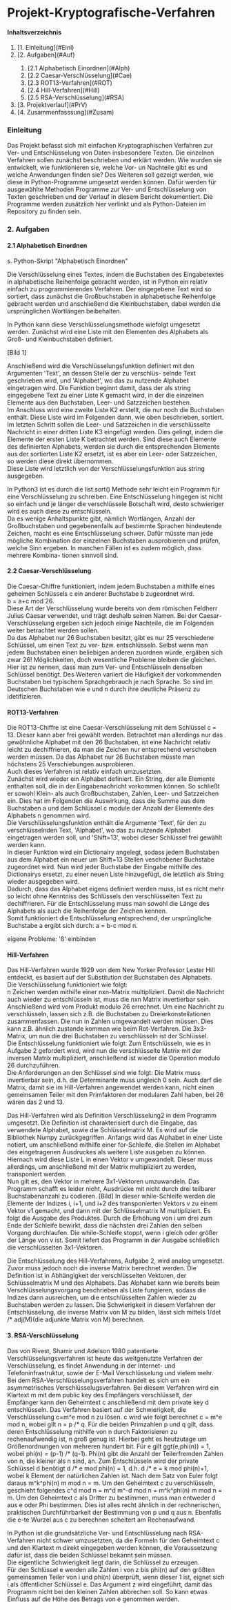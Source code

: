 # Projekt-Kryptografische-Verfahren

#### **Inhaltsverzeichnis**
<ol>
  <li>[1. Einleitung](#Einl)</li>
  <li>[2. Aufgaben](#Auf)</li>
  <ol>
    <li>[2.1 Alphabetisch Einordnen](#Alph)</li>
    <li>[2.2 Caesar-Verschlüsselung](#Cae)</li>
    <li>[2.3 ROT13-Verfahren](#ROT)</li>
    <li>[2.4 Hill-Verfahren](#Hill)</li>
    <li>[2.5 RSA-Verschlüsselung](#RSA)</li>
  </ol>
  <li>[3. Projektverlauf](#PrV)</li>
  <li>[4. Zusammenfasssung](#Zusam)</li>
 </ol>

### Einleitung<a name="Einl"></a>

Das Projekt befasst sich mit einfachen Kryptographischen Verfahren zur Ver- und Entschlüsselung von Daten insbesondere Texten. Die einzelnen Verfahren sollen zunächst beschrieben und erklärt werden. Wie wurden sie entwickelt, wie funktionieren sie, welche Vor- un Nachteile gibt es und welche Anwendungen finden sie?
Des Weiteren soll gezeigt werden, wie diese in Python-Programme umgesetzt werden können. Dafür werden für ausgewählte Methoden Programme zur Ver- und Entschlüsselung von Texten geschrieben und der Verlauf in diesem Bericht dokumentiert. Die Programme werden zusätzlich hier verlinkt und als Python-Dateien im Repository zu finden sein. 


### 2. Aufgaben<a name="Auf"></a>

#### 2.1 Alphabetisch Einordnen<a name="Aph"></a>

s. Python-Skript "Alphabetisch Einordnen"

Die Verschlüsselung eines Textes, indem die Buchstaben des Eingabetextes in alphabetische Reihenfolge gebracht werden, ist
in Python ein relativ einfach zu programmierendes Verfahren. Der eingegebene Text wird so sortiert, dass zunächst die 
Großbuchstaben in alphabetische Reihenfolge gebracht werden und anschließend die Kleinbuchstaben, dabei werden die
ursprünglichen Wortlängen beibehalten.<br />

In Python kann diese Verschlüsselungsmethode wiefolgt umgesetzt werden. Zunächst wird eine Liste mit den Elementen des
Alphabets als Groß- und Kleinbuchstaben definiert.<br>

[Bild 1] <br />

Anschließend wird die Verschlüsselungsfunktion definiert mit den Argumenten 'Text', an dessen Stelle der zu verschlüs-
selnde Text geschrieben wird, und 'Alphabet', wo das zu nutzende Alphabet eingetragen wird.
Die Funktion beginnt damit, dass der als string eingegebene Text zu einer Liste K gemacht wird, in der die einzelnen 
Elemente aus den Buchstaben, Leer- und Satzzeichen bestehen.<br>
Im Anschluss wird eine zweite Liste K2 erstellt, die nur noch die Buchstaben enthält.
Diese Liste wird im Folgenden dann, wie oben beschrieben, sortiert. Im letzten Schritt sollen die Leer- und Satzzeichen in
die verschlüsselte Nachricht in einer dritten Liste K3 eingefügt werden. Dies gelingt, indem die Elemente der ersten Liste
K betrachtet werden. Sind diese auch Elemente des definierten Alphabets, werden sie durch die entsprechenden Elemente aus
der sortierten Liste K2 ersetzt, ist es aber ein Leer- oder Satzzeichen, so werden diese direkt übernommen.<br> 
Diese Liste wird letztlich von der Verschlüsselungsfunktion aus string ausgegeben.<br />

In Python3 ist es durch die list.sort() Methode sehr leicht ein Programm für eine Verschlüsselung zu schreiben. Eine
Entschlüsselung hingegen ist nicht so einfach und je länger die verschlüssele Botschaft wird, desto schwieriger wird es 
auch diese zu entschlüsseln. <br>
Da es wenige Anhaltspunkte gibt, nämlich Wortlängen, Anzahl der Großbuchstaben und gegebenenfalls auf bestimmte Sprachen
hindeutende Zeichen, macht es eine Entschlüsselung schwer. Dafür müsste man jede mögliche Kombination der einzelnen 
Buchstaben ausprobieren und prüfen, welche Sinn ergeben. In manchen Fällen ist es zudem möglich, dass mehrere Kombina-
tionen sinnvoll sind.


#### 2.2 Caesar-Verschlüsselung<a name="Cae"></a>

Die Caesar-Chiffre funktioniert, indem jedem Buchstaben a mithilfe eines geheimen Schlüssels c ein
anderer Buchstabe b zugeordnet wird.<br />
b = a+c mod 26.<br />
Diese Art der Verschlüsselung wurde bereits von dem römischen Feldherr Julius Caesar verwendet,
und trägt deshalb seinen Namen.
Bei der Caesar-Verschlüsselung ergeben sich jedoch einige Nachteile, die im Folgenden weiter
betrachtet werden sollen.<br>
Da das Alphabet nur 26 Buchstaben besitzt, gibt es nur 25 verschiedene Schlüssel, um einen Text zu
ver- bzw. entschlüsseln.
Selbst wenn man jedem Buchstaben einen beliebigen anderen zuordnen würde, ergäben sich zwar
26! Möglichkeiten, doch wesentliche Probleme bleiben die gleichen. Hier ist zu nennen, dass man
zum Ver- und Entschlüsseln denselben Schlüssel benötigt. Des Weiteren variiert die Häufigkeit der
vorkommenden Buchstaben bei typischem Sprachgebrauch je nach Sprache. So sind im Deutschen
Buchstaben wie e und n durch ihre deutliche Präsenz zu idetifizieren.


#### ROT13-Verfahren<a name="ROT"></a>

Die ROT13-Chiffre ist eine Caesar-Verschlüsselung mit dem Schlüssel c = 13. Dieser kann aber frei gewählt werden. Betrachtet man allerdings nur das gewöhnliche Alphabet mit den 26 Buchstaben, ist eine Nachricht relativ leicht zu dechiffrieren, da man die Zeichen nur entsprechend verschoben werden müssen. Da das Alphabet nur 26 Buchstaben müsste man höchstens 25 Verschiebungen ausprobieren.
<br />
Auch dieses Verfahren ist relativ einfach umzusetzten.<br>
Zunächst wird wieder ein Alphabet definiert. Ein String, der alle Elemente enthalten soll, die in der Eingabenachricht vorkommen können. So schließt er sowohl Klein- als auch Großbuchstaben, Zahlen, Leer- und Satzzeichen ein. Dies hat im Folgenden die Auswirkung, dass die Summe aus dem Buchstaben a und dem Schlüssel c module der Anzahl der Elemente des Alphabets n genommen wird.<br>
Die Verschlüsselungsfunktion enthält die Argumente 'Text', für den zu verschlüsselnden Text, 'Alphabet', wo das zu nutzende Alphabet eingetragen werden soll, und 'Shift=13', wobei dieser Schlüssel frei gewählt werden kann.<br>
In dieser Funktion wird ein Dictionairy angelegt, sodass jedem Buchstaben aus dem Alphabet ein neuer um Shift=13 Stellen veschobener Buchstabe zugeordnet wird. Nun wird jeder Buchstabe der Eingabe mithilfe des Dictionairys ersetzt, zu einer neuen Liste hinzugefügt, die letztlich als String wieder ausgegeben wird.<br/>
Dadurch, dass das Alphabet eigens definiert werden muss, ist es nicht mehr so leicht ohne Kenntniss des Schlüssels den verschlüsselten Text zu dechiffrieren. Für die Entschlüsselung muss man sowohl die Länge des Alphabets als auch die Reihenfolge der Zeichen kennen.<br />
Somit funktioniert die Entschlüsselung entsprechend, der ursprüngliche Buchstabe a ergibt sich durch: a = b-c mod n.


eigene Probleme: 'ß' einbinden

#### Hill-Verfahren<a name="Hill"></a>

Das Hill-Verfahren wurde 1929 von dem New Yorker Professor Lester Hill entdeckt, es basiert auf der Substitution der Buchstaben des Alphabets.<br />
Die Verschlüsselung funktioniert wie folgt:<br>
n Zeichen werden mithilfe einer nxn-Matrix multipliziert. Damit die Nachricht auch wieder zu entschlüsseln ist, muss die nxn Matrix invertierbar sein. Anschließend wird vom Produkt modulo 26 errechnet. Um eine Nachricht zu verschlüsseln, lassen sich z.B. die Buchstaben zu Dreierkonstellationen zusammenfassen. Die nun in Zahlen umgewandelt werden müssen. Dies kann z.B. ähnlich zustande kommen wie beim Rot-Verfahren. Die 3x3-Matrix, um nun die drei Buchstaben zu verschlüsseln ist der Schlüssel.<br />
Die Entschlüsselung funktioniert wie folgt:
Zum Entschlüsseln, wie es in Aufgabe 2 gefordert wird, wird nun die verschlüsselte Matrix mit der inversen Matrix multipliziert, anschließend ist wieder die Operation modulo 26 durchzuführen.<br>
Die Anforderungen an den Schlüssel sind wie folgt:
Die Matrix muss invertierbar sein, d.h. die Determinante muss ungleich 0 sein. Auch darf die Matrix, damit sie im Hill-Verfahren angewendet werden kann, nicht einen gemeinsamen Teiler mit den Primfaktoren der modularen Zahl haben, bei 26 wären das 2 und 13.<br />

Das Hill-Verfahren wird als Definition Verschlüsselung2 in dem Programm umgesetzt. Die Definition ist charakterisiert durch die Eingabe, das verwendete Alphabet, sowie die Schlüsselmatrix M. Es wird auf  die Bibliothek Numpy zurückgegriffen. Anfangs wird das Alphabet in einer Liste notiert, um anschließend mithilfe einer for-Schleife, die Stellen im Alphabet des eingetragenen Ausdruckes als weitere Liste ausgeben zu können. Hiernach wird diese Liste L in einen Vektor v umgewandelt. Dieser muss allerdings, um anschließend mit der Matrix multipliziert zu werden, transponiert werden. <br> Nun gilt es, den Vektor in mehrere 3x1-Vektoren umzuwandeln. Das Programm schafft es leider nicht, Ausdrücke mit nicht durch drei teilbarer Buchstabenanzahl zu codieren. [Bild] In dieser while-Schleife werden die Elemente der Indizes i, i+1, und i+2 des transponierten Vektors v zu einem Vektor v1 gemacht, und dann mit der Schlüsselmatrix M multipliziert. Es folgt die Ausgabe des Produktes. Durch die Erhöhung von i um drei zum Ende der Schleife bewirkt, dass die nächsten drei Zahlen den selben Vorgang durchlaufen. Die while-Schleife stoppt, wenn i gleich oder größer der Länge von v ist. Somit liefert das Programm in der Ausgabe schließlich die verschlüsselten 3x1-Vektoren.<br />

Die Entschlüsselung des Hill-Verfahrens, Aufgabe 2, wird analog umgesetzt. Zuvor muss jedoch noch die inverse Matrix berechnet werden. Die Definition ist in Abhängigkeit der verschlüsselten Vektoren, der Schlüsselmatrix M und des Alphabets. Das Alphabet kann wie bereits beim Verschlüsselungsvorgang beschrieben als Liste fungieren, sodass die Indizes dann ausreichen, um die entschlüsselten Zahlen wieder zu Buchstaben werden zu lassen. Die Schwierigkeit in diesem Verfahren der Entschlüsselung, die inverse Matrix von M zu bilden, lässt sich mittels 1/det /* adj(M)(die adjunkte Matrix von M) berechnen. <br>


#### 3. RSA-Verschlüsselung<a name="RSA"></a>

Das von Rivest, Shamir und Adelson 1980 patentierte Verschlüsselungsverfahren ist heute das
weitgenutzte Verfahren der Verschlüsselung, es findet Anwendung in der Internet- und
Telefoninfrastruktur, sowie der E-Mail Verschlüsselung und vielem mehr.<br>
Bei dem RSA-Verschlüsselungsverfahren handelt es sich um ein asymmetrisches
Verschlüsselugsverfahren. Bei diesem Verfahren wird ein Klartext m mit dem public key des
Empfängers verschlüsselt, der Empfänger kann den Geheimtext c anschließend mit dem private key d
entschlüsseln. Das Verfahren basiert auf der Schwierigkeit, die Verschlüsselung c=m^e mod n zu
lösen.
c wird wie folgt berechnet
c = m^e mod n,
wobei gilt
n = p /* q.
Für die beiden Primzahlen p und q gilt, dass deren Entschlüsselung mithilfe von n durch Faktorisieren
zu rechenaufwendig ist, n groß genug ist. Hierbei geht es heutzutage um Größenordnungen von
mehreren hundert bit.
Für e gilt
ggt(e,phi(n)) = 1,
wobei phi(n) = (p-1) /* (q-1).
Phi(n) gibt die Anzahl der Teilerfremden Zahlen von n, die kleiner als n sind, an.
Zum Entschlüsseln wird der private Schlüssel d benötigt
d /* e mod phi(n) = 1, d.h.
d /* e = k mod phi(n)+1,
wobei k Element der natürlichen Zahlen ist.
Nach dem Satz von Euler folgt daraus
m^k^phi(n) m mod n = m.
Um den Geheimtext c zu verschlüsseln, geschieht folgendes
c^d mod n = m^d m^-d mod n
= m^k^phi(n) m mod n
= m.
Um den Geheimtext c als Dritter zu bestimmen, muss man entweder d aus e oder Phi bestimmen.
Dies ist alles recht ähnlich in der rechnerischen, praktischen Durchführbarkeit der Bestimmung von p
und q aus n. Ebenfalls die e-te Wurzel aus c zu berechnen scheitert am Rechenaufwand.<br />

In Python ist die grundsätzliche Ver- und Entschlüsselung nach RSA-Verfahren nicht schwer umzusetzten, da die Formeln für den Geheimtext c und den Klartext m direkt eingegeben werden können, die Voraussetzung dafür ist, dass die beiden Schlüssel bekannt sein müssen.<br>
Die eigentliche Schwierigkeit liegt darin, die Schlüssel zu erzeugen.<br>
Für den Schlüssel e werden alle Zahlen i von z bis phi(n) auf den größten gemeinsamen Teiler von i und phi(n) überprüft, wenn dieser 1 ist, eignet sich i als öffentlicher Schlüssel e. Das Argument z wird eingeführt, damit das Programm nicht bei den kleinen Zahlen abbrechen soll. So kann etwas Einfluss auf die Höhe des Betrags von e genommen werden. <br />


